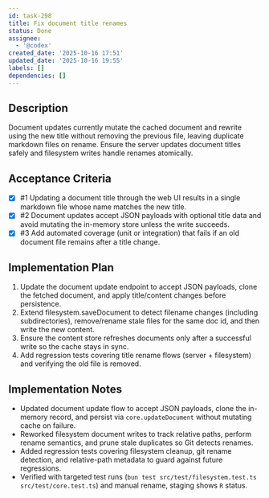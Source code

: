 ```yaml
---
id: task-298
title: Fix document title renames
status: Done
assignee:
  - '@codex'
created_date: '2025-10-16 17:51'
updated_date: '2025-10-16 19:55'
labels: []
dependencies: []
---
```


## Description

<!-- SECTION:DESCRIPTION:BEGIN -->
Document updates currently mutate the cached document and rewrite using the new title without removing the previous file, leaving duplicate markdown files on rename.
Ensure the server updates document titles safely and filesystem writes handle renames atomically.
<!-- SECTION:DESCRIPTION:END -->

## Acceptance Criteria
<!-- AC:BEGIN -->
- [x] #1 Updating a document title through the web UI results in a single markdown file whose name matches the new title.
- [x] #2 Document updates accept JSON payloads with optional title data and avoid mutating the in-memory store unless the write succeeds.
- [x] #3 Add automated coverage (unit or integration) that fails if an old document file remains after a title change.
<!-- AC:END -->

## Implementation Plan

<!-- SECTION:PLAN:BEGIN -->
1. Update the document update endpoint to accept JSON payloads, clone the fetched document, and apply title/content changes before persistence.
2. Extend filesystem.saveDocument to detect filename changes (including subdirectories), remove/rename stale files for the same doc id, and then write the new content.
3. Ensure the content store refreshes documents only after a successful write so the cache stays in sync.
4. Add regression tests covering title rename flows (server + filesystem) and verifying the old file is removed.
<!-- SECTION:PLAN:END -->

## Implementation Notes

<!-- SECTION:NOTES:BEGIN -->
- Updated document update flow to accept JSON payloads, clone the in-memory record, and persist via `core.updateDocument` without mutating cache on failure.
- Reworked filesystem document writes to track relative paths, perform rename semantics, and prune stale duplicates so Git detects renames.
- Added regression tests covering filesystem cleanup, git rename detection, and relative-path metadata to guard against future regressions.
- Verified with targeted test runs (`bun test src/test/filesystem.test.ts src/test/core.test.ts`) and manual rename, staging shows `R` status.
<!-- SECTION:NOTES:END -->
